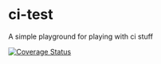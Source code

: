 # ci-test

A simple playground for playing with ci stuff

[![Coverage Status](https://coveralls.io/repos/github/jwillinghalpern/ci-test/badge.svg?branch=master)](https://coveralls.io/github/jwillinghalpern/ci-test?branch=master)
